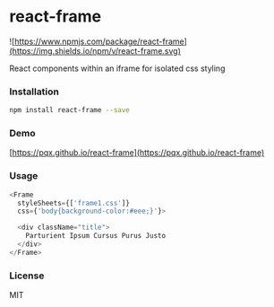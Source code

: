 # react-frame
![https://www.npmjs.com/package/react-frame](https://img.shields.io/npm/v/react-frame.svg)

React components within an iframe for isolated css styling

### Installation
``` sh
npm install react-frame --save

```

### Demo
[https://pqx.github.io/react-frame](https://pqx.github.io/react-frame)

### Usage
``` javascript
<Frame
  styleSheets={['frame1.css']}
  css={'body{background-color:#eee;}'}>

  <div className="title">
    Parturient Ipsum Cursus Purus Justo
  </div>
</Frame>
```

### License
MIT
